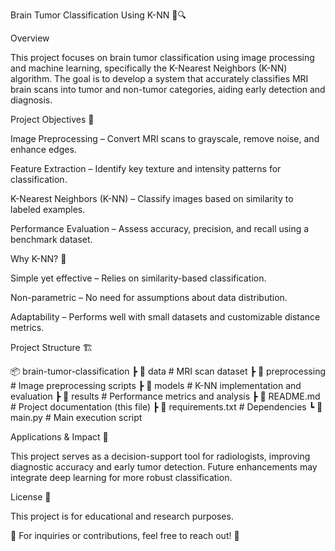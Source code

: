 Brain Tumor Classification Using K-NN 🧠🔍

Overview

This project focuses on brain tumor classification using image processing and machine learning, specifically the K-Nearest Neighbors (K-NN) algorithm. The goal is to develop a system that accurately classifies MRI brain scans into tumor and non-tumor categories, aiding early detection and diagnosis.

Project Objectives 🎯

Image Preprocessing – Convert MRI scans to grayscale, remove noise, and enhance edges.

Feature Extraction – Identify key texture and intensity patterns for classification.

K-Nearest Neighbors (K-NN) – Classify images based on similarity to labeled examples.

Performance Evaluation – Assess accuracy, precision, and recall using a benchmark dataset.

Why K-NN? 🤖

Simple yet effective – Relies on similarity-based classification.

Non-parametric – No need for assumptions about data distribution.

Adaptability – Performs well with small datasets and customizable distance metrics.

Project Structure 🏗

📦 brain-tumor-classification
 ┣ 📂 data           # MRI scan dataset
 ┣ 📂 preprocessing  # Image preprocessing scripts
 ┣ 📂 models         # K-NN implementation and evaluation
 ┣ 📂 results        # Performance metrics and analysis
 ┣ 📜 README.md      # Project documentation (this file)
 ┣ 📜 requirements.txt # Dependencies
 ┗ 📜 main.py        # Main execution script

Applications & Impact 🏥

This project serves as a decision-support tool for radiologists, improving diagnostic accuracy and early tumor detection. Future enhancements may integrate deep learning for more robust classification.

License 📄

This project is for educational and research purposes.

📩 For inquiries or contributions, feel free to reach out! 🚀


